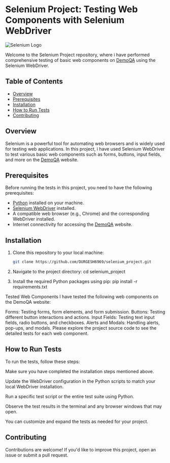 # Selenium Project: Testing Web Components with Selenium WebDriver

![Selenium Logo](https://upload.wikimedia.org/wikipedia/commons/9/9f/Selenium_logo.svg)

Welcome to the Selenium Project repository, where i have performed comprehensive testing of basic web components on [DemoQA](https://demoqa.com) using the Selenium WebDriver.

## Table of Contents

- [Overview](#overview)
- [Prerequisites](#prerequisites)
- [Installation](#installation)
- [How to Run Tests](#how-to-run-tests)
- [Contributing](#contributing)

## Overview

Selenium is a powerful tool for automating web browsers and is widely used for testing web applications. In this project, i have used Selenium WebDriver to test various basic web components such as forms, buttons, input fields, and more on the [DemoQA](https://demoqa.com) website.

## Prerequisites

Before running the tests in this project, you need to have the following prerequisites:

- [Python](https://www.python.org/) installed on your machine.
- [Selenium WebDriver](https://www.selenium.dev/documentation/en/webdriver/) installed.
- A compatible web browser (e.g., Chrome) and the corresponding WebDriver installed.
- Internet connectivity for accessing the [DemoQA](https://demoqa.com) website.

## Installation

1. Clone this repository to your local machine:
   ```bash
   git clone https://github.com/DURGESH6969/selenium_project.git
2. Navigate to the project directory:
 cd selenium_project

3. Install the required Python packages using pip:
 pip install -r requirements.txt

Tested Web Components
I have tested the following web components on the DemoQA website:

Forms: Testing forms, form elements, and form submission.
Buttons: Testing different button interactions and actions.
Input Fields: Testing text input fields, radio buttons, and checkboxes.
Alerts and Modals: Handling alerts, pop-ups, and modals.
Please explore the project source code to see the detailed tests for each web component.

## How to Run Tests ##

To run the tests, follow these steps:

Make sure you have completed the installation steps mentioned above.

Update the WebDriver configuration in the Python scripts to match your local WebDriver installation.

Run a specific test script or the entire test suite using Python.

Observe the test results in the terminal and any browser windows that may open.

You can customize and expand the tests as needed for your project.

## **Contributing** ##
Contributions are welcome! If you'd like to improve this project, open an issue or submit a pull request.



